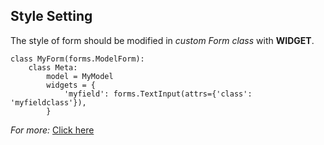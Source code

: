## Style Setting

The style of form should be modified in *custom Form class* with **WIDGET**.

```
class MyForm(forms.ModelForm):
    class Meta:
        model = MyModel
        widgets = {
            'myfield': forms.TextInput(attrs={'class': 'myfieldclass'}),
        }
```

*For more:* [Click here](https://stackoverflow.com/questions/5827590/css-styling-in-django-forms)
